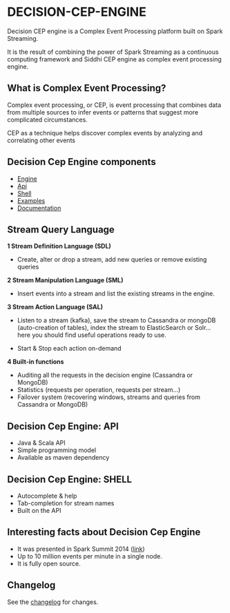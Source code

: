 DECISION-CEP-ENGINE
===================


Decision CEP engine is a Complex Event Processing platform built on Spark Streaming.

It is the result of combining the power of Spark Streaming as a continuous computing framework and Siddhi CEP engine as complex event processing engine.


What is Complex Event Processing?
--------------------------

Complex event processing, or CEP, is event processing that combines data from multiple sources to infer events or patterns that suggest more complicated circumstances.

 CEP as a technique helps discover complex events by analyzing and correlating other events


Decision Cep Engine components
-----------------------------------------

- [Engine](engine/README.md)
- [Api](api/README.md)
- [Shell](shell/README.md)
- [Examples](examples/README.md)
- [Documentation](https://stratio.atlassian.net/wiki/display/PLATFORM/STRATIO+DECISION)



Stream Query Language
----------------------------


**1 Stream Definition Language (SDL)**

* Create, alter or drop a stream, add new queries or remove existing queries


**2 Stream Manipulation Language (SML)**

* Insert events into a stream and list the existing streams in the engine.

**3 Stream Action Language (SAL)**

* Listen to a stream (kafka), save the stream to Cassandra or mongoDB (auto-creation of tables), index the stream to ElasticSearch or Solr… here you should find useful operations ready to use.

* Start & Stop each action on-demand


**4 Built-in functions**


* Auditing all the requests in the decision engine (Cassandra or MongoDB)
* Statistics (requests per operation, requests per stream…)
* Failover system (recovering windows, streams and queries from Cassandra or MongoDB)


Decision Cep Engine: API
------------------------------

* Java & Scala API
* Simple programming model
* Available as maven dependency



Decision Cep Engine: SHELL
----------------------------------

* Autocomplete & help
* Tab-completion for stream names
* Built on the API



Interesting facts about Decision Cep Engine
-----------------------------------------------

 * It was presented in Spark Summit 2014 ([link](http://spark-summit.org/2014/talk/stratio-streaming-a-new-approach-to-spark-streaming))
 * Up to 10 million events per minute in a single node.
 * It is fully open source. 


Changelog
---------

See the [changelog](CHANGELOG.md) for changes.

